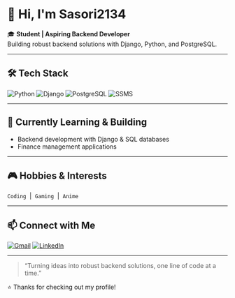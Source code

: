 # 👋 Hi, I'm Sasori2134

🎓 **Student | Aspiring Backend Developer**  
Building robust backend solutions with Django, Python, and PostgreSQL.

---

## 🛠️ Tech Stack

![Python](https://img.shields.io/badge/Python-3776AB?style=flat-square&logo=python&logoColor=white)
![Django](https://img.shields.io/badge/Django-092E20?style=flat-square&logo=django&logoColor=white)
![PostgreSQL](https://img.shields.io/badge/PostgreSQL-316192?style=flat-square&logo=postgresql&logoColor=white)
![SSMS](https://img.shields.io/badge/SSMS-CC2927?style=flat-square&logo=microsoftsqlserver&logoColor=white)

---

## 🚀 Currently Learning & Building

- Backend development with Django & SQL databases
- Finance management applications

---

## 🎮 Hobbies & Interests

`Coding` &nbsp;|&nbsp; `Gaming` &nbsp;|&nbsp; `Anime`

---

## 📫 Connect with Me

[![Gmail](https://img.shields.io/badge/Gmail-D14836?style=flat-square&logo=gmail&logoColor=white)](mailto:aleksandre.martiashvili.1@btu.edu.ge)
[![LinkedIn](https://img.shields.io/badge/LinkedIn-0077b5?style=flat-square&logo=linkedin&logoColor=white)](https://linkedin.com/in/aleksandre-martiashvili-002775371)

---

> “Turning ideas into robust backend solutions, one line of code at a time.”

⭐ Thanks for checking out my profile!
